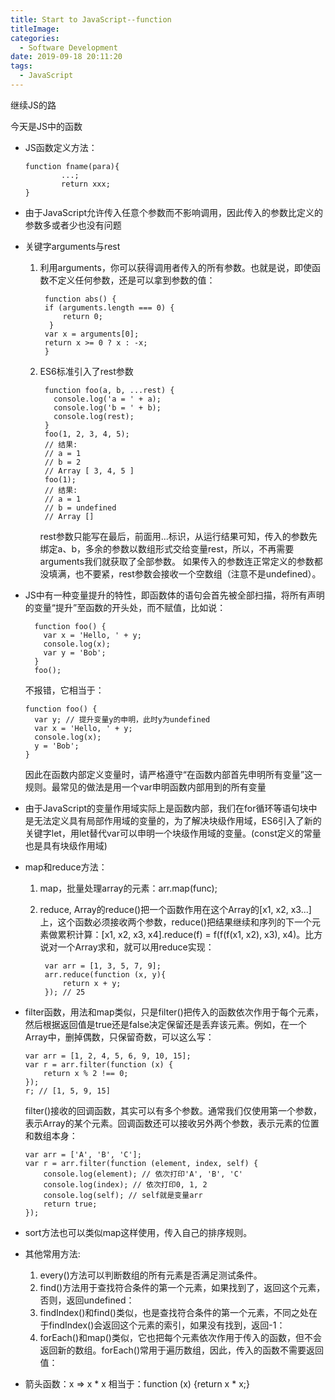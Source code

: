 ```yaml
---
title: Start to JavaScript--function
titleImage:
categories:
  - Software Development
date: 2019-09-18 20:11:20
tags:
  - JavaScript
---
```

继续JS的路

今天是JS中的函数

- JS函数定义方法：

      function fname(para){
              ...;
              return xxx;
      }
- 由于JavaScript允许传入任意个参数而不影响调用，因此传入的参数比定义的参数多或者少也没有问题
- 关键字arguments与rest
  1. 利用arguments，你可以获得调用者传入的所有参数。也就是说，即使函数不定义任何参数，还是可以拿到参数的值：
          
          function abs() {
          if (arguments.length === 0) {
              return 0;
           }
          var x = arguments[0];
          return x >= 0 ? x : -x;
          }
  2. ES6标准引入了rest参数
  
          function foo(a, b, ...rest) {
            console.log('a = ' + a);
            console.log('b = ' + b);
            console.log(rest);
          }
          foo(1, 2, 3, 4, 5);
          // 结果:
          // a = 1
          // b = 2
          // Array [ 3, 4, 5 ]
          foo(1);
          // 结果:
          // a = 1
          // b = undefined
          // Array []
    
      rest参数只能写在最后，前面用...标识，从运行结果可知，传入的参数先绑定a、b，多余的参数以数组形式交给变量rest，所以，不再需要arguments我们就获取了全部参数。
      如果传入的参数连正常定义的参数都没填满，也不要紧，rest参数会接收一个空数组（注意不是undefined）。
- JS中有一种变量提升的特性，即函数体的语句会首先被全部扫描，将所有声明的变量“提升”至函数的开头处，而不赋值，比如说：

        function foo() {
          var x = 'Hello, ' + y;
          console.log(x);
          var y = 'Bob';
        }
        foo();
  不报错，它相当于：
    
      function foo() {
        var y; // 提升变量y的申明，此时y为undefined
        var x = 'Hello, ' + y;
        console.log(x);
        y = 'Bob';
      }
  因此在函数内部定义变量时，请严格遵守“在函数内部首先申明所有变量”这一规则。最常见的做法是用一个var申明函数内部用到的所有变量
- 由于JavaScript的变量作用域实际上是函数内部，我们在for循环等语句块中是无法定义具有局部作用域的变量的，为了解决块级作用域，ES6引入了新的关键字let，用let替代var可以申明一个块级作用域的变量。(const定义的常量也是具有块级作用域)
- map和reduce方法：
  
  1. map，批量处理array的元素：arr.map(func);
  2. reduce, Array的reduce()把一个函数作用在这个Array的[x1, x2, x3...]上，这个函数必须接收两个参数，reduce()把结果继续和序列的下一个元素做累积计算：[x1, x2, x3, x4].reduce(f) = f(f(f(x1, x2), x3), x4)。比方说对一个Array求和，就可以用reduce实现：

          var arr = [1, 3, 5, 7, 9];
          arr.reduce(function (x, y){
              return x + y;
          }); // 25
- filter函数，用法和map类似，只是filter()把传入的函数依次作用于每个元素，然后根据返回值是true还是false决定保留还是丢弃该元素。例如，在一个Array中，删掉偶数，只保留奇数，可以这么写：

      var arr = [1, 2, 4, 5, 6, 9, 10, 15];
      var r = arr.filter(function (x) {
          return x % 2 !== 0;
      });
      r; // [1, 5, 9, 15]
  filter()接收的回调函数，其实可以有多个参数。通常我们仅使用第一个参数，表示Array的某个元素。回调函数还可以接收另外两个参数，表示元素的位置和数组本身：

      var arr = ['A', 'B', 'C'];
      var r = arr.filter(function (element, index, self) {
          console.log(element); // 依次打印'A', 'B', 'C'
          console.log(index); // 依次打印0, 1, 2
          console.log(self); // self就是变量arr
          return true;
      });
- sort方法也可以类似map这样使用，传入自己的排序规则。
- 其他常用方法:
  
  1.  every()方法可以判断数组的所有元素是否满足测试条件。
  2.  find()方法用于查找符合条件的第一个元素，如果找到了，返回这个元素，否则，返回undefined：
  3.  findIndex()和find()类似，也是查找符合条件的第一个元素，不同之处在于findIndex()会返回这个元素的索引，如果没有找到，返回-1：
  4. forEach()和map()类似，它也把每个元素依次作用于传入的函数，但不会返回新的数组。forEach()常用于遍历数组，因此，传入的函数不需要返回值： 
- 箭头函数：x => x * x
  相当于：function (x) {return x * x;}
  
